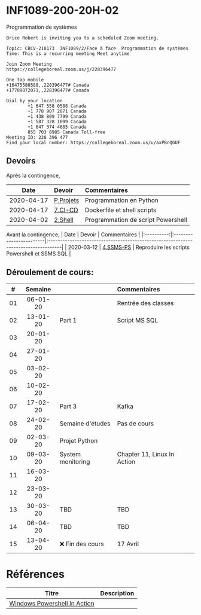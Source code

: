 # INF1089-200-20H-02
Programmation de systèmes

```
Brice Robert is inviting you to a scheduled Zoom meeting.

Topic: CBCV-218173  INF1089/2/Face à face  Programmation de systèmes
Time: This is a recurring meeting Meet anytime

Join Zoom Meeting
https://collegeboreal.zoom.us/j/228396477

One tap mobile
+16475580588,,228396477# Canada
+17789072071,,228396477# Canada

Dial by your location
        +1 647 558 0588 Canada
        +1 778 907 2071 Canada
        +1 438 809 7799 Canada
        +1 587 328 1099 Canada
        +1 647 374 4685 Canada
        855 703 8985 Canada Toll-free
Meeting ID: 228 396 477
Find your local number: https://collegeboreal.zoom.us/u/axPBnQGUF

```

## Devoirs

Après la contingence, 

| Date       | Devoir                  |     Commentaires                                                                   |
|:----------:|:------------------------|:-----------------------------------------------------------------------------------|
| 2020-04-17 | [P.Projets](P.Projets)  | Programmation en Python                                                            |
| 2020-04-17 | [7.CI-CD](7.CI-CD)      | Dockerfile et shell scripts                                                        |
| 2020-04-02 | [2.Shell](2.Shell)      | Programmation de script Powershell                                                 |

Avant la contingence, 
| Date       | Devoir                  |     Commentaires                                                                   |
|:----------:|:------------------------|:-----------------------------------------------------------------------------------|
| 2020-03-12 | [4.SSMS-PS](4.SSMS-PS)  | Reproduire les scripts Powershell et SSMS SQL                                      |

## Déroulement de cours:

|# | Semaine|                                          |     Commentaires                                                   |
|--|:------:|:-----------------------------------------|:-------------------------------------------------------------------|
|01|06-01-20|                                          | Rentrée des classes                                                |
|02|13-01-20| Part 1                                   | Script MS SQL                                                      |
|03|20-01-20|                                          |                                                                    |
|04|27-01-20|                                          |                                                                    |
|05|03-02-20|                                          |                                                                    |
|06|10-02-20|                                          |                                                                    |
|07|17-02-20| Part 3                                   | Kafka                                                              |
|08|24-02-20| Semaine d'études                         | Pas de cours                                                       |
|09|02-03-20| Projet Python                            |                                                                    |
|10|09-03-20| System monitoring                        | Chapter 11, Linux In Action                                        |
|11|16-03-20|                                          |                                                                    |
|12|23-03-20|                                          |                                                                    |
|13|30-03-20| TBD                                      | TBD                                                                |
|14|06-04-20| TBD                                      | TBD                                                                |
|15|13-04-20| :x: Fin des cours                        | 17 Avril                                                           |

# Références


| Titre | Description |
|----------------------------------------------------------------------------------------------------------|-------------|
| [Windows Powershell In Action](https://www.manning.com/books/windows-powershell-in-action-third-edition) | |
